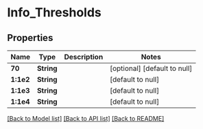 # Info_Thresholds
## Properties

| Name | Type | Description | Notes |
|------------ | ------------- | ------------- | -------------|
| **70** | **String** |  | [optional] [default to null] |
| **1:1e2** | **String** |  | [default to null] |
| **1:1e3** | **String** |  | [default to null] |
| **1:1e4** | **String** |  | [default to null] |

[[Back to Model list]](../README.md#documentation-for-models) [[Back to API list]](../README.md#documentation-for-api-endpoints) [[Back to README]](../README.md)

